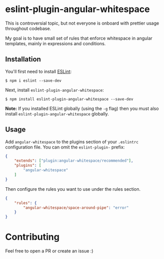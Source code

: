 # eslint-plugin-angular-whitespace

This is controversial topic, but not everyone is onboard with prettier usage throughout codebase.

My goal is to have small set of rules that enforce whitespace in angular templates, mainly in expressions and conditions.

## Installation

You'll first need to install [ESLint](http://eslint.org):

```
$ npm i eslint --save-dev
```

Next, install `eslint-plugin-angular-whitespace`:

```
$ npm install eslint-plugin-angular-whitespace --save-dev
```

**Note:** If you installed ESLint globally (using the `-g` flag) then you must also install `eslint-plugin-angular-whitespace` globally.

## Usage

Add `angular-whitespace` to the plugins section of your `.eslintrc` configuration file. You can omit the `eslint-plugin-` prefix:

```json
{
    "extends": ["plugin:angular-whitespace/recommended"],
    "plugins": [
        "angular-whitespace"
    ]
}
```


Then configure the rules you want to use under the rules section.

```json
{
    "rules": {
        "angular-whitespace/space-around-pipe": "error"
    }
}
```

# Contributing

Feel free to open a PR or create an issue :) 
